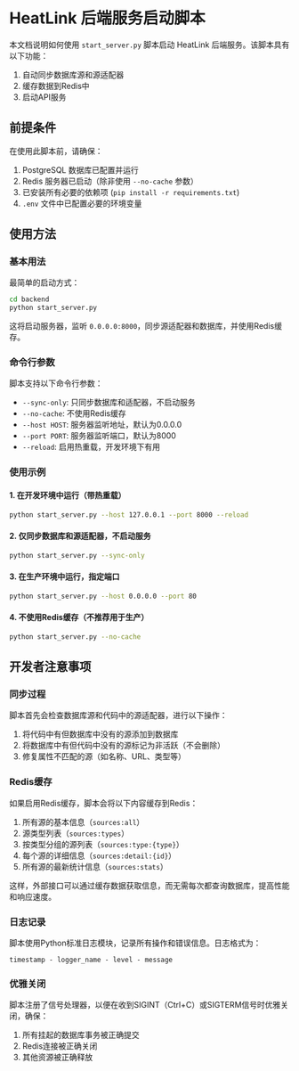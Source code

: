 # HeatLink 后端服务启动脚本

本文档说明如何使用 `start_server.py` 脚本启动 HeatLink 后端服务。该脚本具有以下功能：

1. 自动同步数据库源和源适配器
2. 缓存数据到Redis中
3. 启动API服务

## 前提条件

在使用此脚本前，请确保：

1. PostgreSQL 数据库已配置并运行
2. Redis 服务器已启动（除非使用 `--no-cache` 参数）
3. 已安装所有必要的依赖项 (`pip install -r requirements.txt`)
4. `.env` 文件中已配置必要的环境变量

## 使用方法

### 基本用法

最简单的启动方式：

```bash
cd backend
python start_server.py
```

这将启动服务器，监听 `0.0.0.0:8000`，同步源适配器和数据库，并使用Redis缓存。

### 命令行参数

脚本支持以下命令行参数：

- `--sync-only`: 只同步数据库和适配器，不启动服务
- `--no-cache`: 不使用Redis缓存
- `--host HOST`: 服务器监听地址，默认为0.0.0.0
- `--port PORT`: 服务器监听端口，默认为8000
- `--reload`: 启用热重载，开发环境下有用

### 使用示例

#### 1. 在开发环境中运行（带热重载）

```bash
python start_server.py --host 127.0.0.1 --port 8000 --reload
```

#### 2. 仅同步数据库和源适配器，不启动服务

```bash
python start_server.py --sync-only
```

#### 3. 在生产环境中运行，指定端口

```bash
python start_server.py --host 0.0.0.0 --port 80
```

#### 4. 不使用Redis缓存（不推荐用于生产）

```bash
python start_server.py --no-cache
```

## 开发者注意事项

### 同步过程

脚本首先会检查数据库源和代码中的源适配器，进行以下操作：

1. 将代码中有但数据库中没有的源添加到数据库
2. 将数据库中有但代码中没有的源标记为非活跃（不会删除）
3. 修复属性不匹配的源（如名称、URL、类型等）

### Redis缓存

如果启用Redis缓存，脚本会将以下内容缓存到Redis：

1. 所有源的基本信息（`sources:all`）
2. 源类型列表（`sources:types`）
3. 按类型分组的源列表（`sources:type:{type}`）
4. 每个源的详细信息（`sources:detail:{id}`）
5. 所有源的最新统计信息（`sources:stats`）

这样，外部接口可以通过缓存数据获取信息，而无需每次都查询数据库，提高性能和响应速度。

### 日志记录

脚本使用Python标准日志模块，记录所有操作和错误信息。日志格式为：
```
timestamp - logger_name - level - message
```

### 优雅关闭

脚本注册了信号处理器，以便在收到SIGINT（Ctrl+C）或SIGTERM信号时优雅关闭，确保：

1. 所有挂起的数据库事务被正确提交
2. Redis连接被正确关闭
3. 其他资源被正确释放 